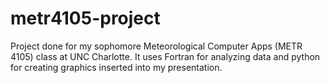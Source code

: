 # metr4105-project
Project done for my sophomore Meteorological Computer Apps (METR 4105) class at UNC Charlotte. It uses Fortran for analyzing data and python for creating graphics inserted into my presentation.
